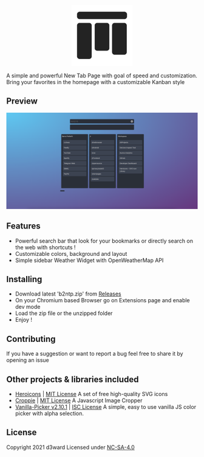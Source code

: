 <p align="center">
 <img src="extension/src/png/512x512.png" alt="b2ntp"
	title="b2ntp" width="160" height="160" />
</p>

A simple and powerful New Tab Page with goal of speed and customization.
Bring your favorites in the homepage with a customizable Kanban style

## Preview
<img src="src/preview1.png" alt="b2ntp"
	title="b2ntp"  />
## Features
- Powerful search bar that look for your bookmarks or directly search on the web with shortcuts !
- Customizable colors, background and layout 
- Simple sidebar Weather Widget with OpenWeatherMap API

## Installing

- Download latest 'b2ntp.zip' from [Releases](https://github.com/d3ward/b2ntp/releases)
- On your Chromium based Browser go on Extensions page and enable dev mode 
- Load the zip file or the unzipped folder 
- Enjoy ! 

## Contributing

If you have a suggestion or want to report a bug feel free to share it by opening an issue

## Other projects & libraries included
 - [Heroicons](https://heroicons.dev/) | [MIT License](https://github.com/tailwindlabs/heroicons/blob/master/LICENSE) A set of free high-quality SVG icons
 - [Croppie](http://foliotek.github.io/Croppie/) | [MIT License](https://github.com/Foliotek/Croppie/blob/master/LICENSE) A Javascript Image Cropper  
 - [Vanilla-Picker v2.10.1](https://vanilla-picker.js.org) | [ISC License](https://github.com/Sphinxxxx/vanilla-picker/blob/master/LICENSE.md) A simple, easy to use vanilla JS color picker with alpha selection.

## License

Copyright 2021 d3ward
Licensed under [NC-SA-4.0](https://creativecommons.org/licenses/by-nc-sa/4.0/)


